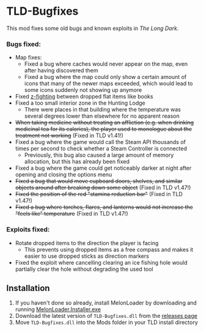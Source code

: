 # TLD-Bugfixes

This mod fixes some old bugs and known exploits in *The Long Dark*.

### Bugs fixed:

- Map fixes:
  - Fixed a bug where caches would never appear on the map, even after having discovered them
  - Fixed a bug where the map could only show a certain amount of icons that many of the newer maps exceeded,
    which would lead to some icons suddenly not showing up anymore
- Fixed [z-fighting](https://en.wikipedia.org/wiki/Z-fighting) between dropped flat items like books
- Fixed a too small interior zone in the Hunting Lodge
  - There were places in that building where the temperature was several degrees lower than elsewhere for no apparent reason
- ~~When taking medicine without treating an affliction (e.g. when drinking medicinal tea for its calories),
    the player used to monologue about the treatment not working~~ (Fixed in TLD v1.41!)
- Fixed a bug where the game would call the Steam API thousands of times per second to check whether a Steam Controller is connected
  - Previously, this bug also caused a large amount of memory allocation, but this has already been fixed
- Fixed a bug where the game could get noticeably darker at night after opening and closing the options menu
- ~~Fixed a bug that would move cupboard doors, shelves, and similar objects around after breaking down some object~~ (Fixed in TLD v1.47!)
- ~~Fixed the position of the red "stamina reduction bar"~~ (Fixed in TLD v1.47!)
- ~~Fixed a bug where torches, flares, and lanterns would not increase the "feels like" temperature~~ (Fixed in TLD v1.47!)

### Exploits fixed:

- Rotate dropped items to the direction the player is facing
  - This prevents using dropped items as a free compass and makes it easier to use dropped sticks as direction markers
- Fixed the exploit where cancelling clearing an ice fishing hole would partially clear the hole without degrading the used tool

## Installation

1. If you haven't done so already, install MelonLoader by downloading and running [MelonLoader.Installer.exe](https://github.com/HerpDerpinstine/MelonLoader/releases/latest/download/MelonLoader.Installer.exe)
2. Download the latest version of `TLD-Bugfixes.dll` from the [releases page](https://github.com/ds5678/TLD-Bugfixes/releases)
3. Move `TLD-Bugfixes.dll` into the Mods folder in your TLD install directory